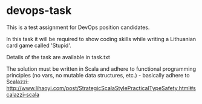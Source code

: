 # devops-task

This is a test assignment for DevOps position candidates.

In this task it will be required to show coding skills while writing a Lithuanian card game called 'Stupid'.

Details of the task are available in task.txt

The solution must be written in Scala and adhere to functional programming principles (no vars, no mutable data structures, etc.) - basically adhere to Scalazzi: http://www.lihaoyi.com/post/StrategicScalaStylePracticalTypeSafety.html#scalazzi-scala
